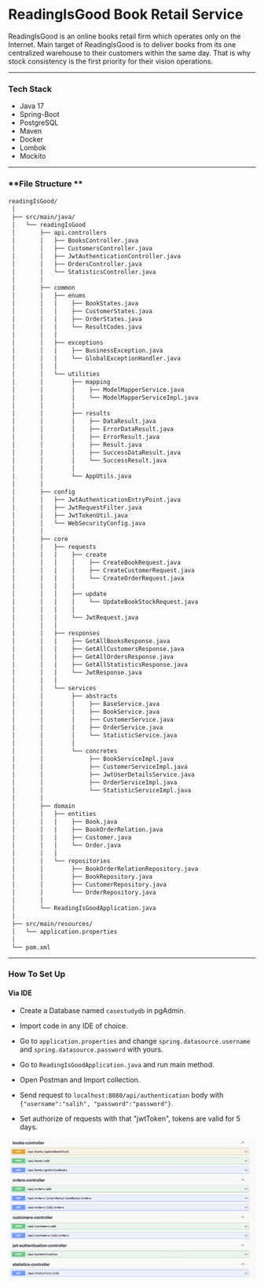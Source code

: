 # ReadingIsGood Book Retail Service
ReadingIsGood is an online books retail firm which operates only on the Internet. Main
target of ReadingIsGood is to deliver books from its one centralized warehouse to their
customers within the same day. That is why stock consistency is the first priority for their
vision operations.

-------------------------------------

### **Tech Stack**

* Java 17
* Spring-Boot
* PostgreSQL
* Maven
* Docker
* Lombok
* Mockito

-------------------------------------

### **File Structure **

```
readingIsGood/
 │
 ├── src/main/java/
 │   └── readingIsGood
 │       ├── api.controllers
 │       │   ├── BooksController.java
 │       │   ├── CustomersController.java
 │       │   ├── JwtAuthenticationController.java
 │       │   ├── OrdersController.java
 │       │   └── StatisticsController.java
 │       │
 │       ├── common
 │       │   ├── enums
 │       │   │    ├── BookStates.java
 │       │   │    ├── CustomerStates.java
 │       │   │    ├── OrderStates.java
 │       │   │    └── ResultCodes.java
 │       │   │ 
 │       │   ├── exceptions
 │       │   │    ├── BusinessException.java
 │       │   │    └── GlobalExceptionHandler.java
 │       │   │ 
 │       │   └── utilities
 │       │        ├── mapping
 │       │        │    ├── ModelMapperService.java
 │       │        │    └── ModelMapperServiceImpl.java
 │       │        │
 │       │        ├── results
 │       │        │    ├── DataResult.java
 │       │        │    ├── ErrorDataResult.java
 │       │        │    ├── ErrorResult.java
 │       │        │    ├── Result.java
 │       │        │    ├── SuccessDataResult.java
 │       │        │    └── SuccessResult.java
 │       │        │
 │       │        └── AppUtils.java
 │       │        
 │       ├── config
 │       │   ├── JwtAuthenticationEntryPoint.java
 │       │   ├── JwtRequestFilter.java
 │       │   ├── JwtTokenUtil.java
 │       │   └── WebSecurityConfig.java
 │       │
 │       ├── core
 │       │   ├── requests
 │       │   │    ├── create
 │       │   │    │    ├── CreateBookRequest.java
 │       │   │    │    ├── CreateCustomerRequest.java
 │       │   │    │    └── CreateOrderRequest.java
 │       │   │    │
 │       │   │    ├── update
 │       │   │    │    └── UpdateBookStockRequest.java
 │       │   │    │
 │       │   │    └── JwtRequest.java
 │       │   │    
 │       │   ├── responses
 │       │   │    ├── GetAllBooksResponse.java
 │       │   │    ├── GetAllCustomersResponse.java
 │       │   │    ├── GetAllOrdersResponse.java
 │       │   │    ├── GetAllStatisticsResponse.java
 │       │   │    └── JwtResponse.java
 │       │   │ 
 │       │   └── services
 │       │        ├── abstracts
 │       │        │    ├── BaseService.java
 │       │        │    ├── BookService.java
 │       │        │    ├── CustomerService.java
 │       │        │    ├── OrderService.java
 │       │        │    └── StatisticService.java
 │       │        │
 │       │        └── concretes
 │       │             ├── BookServiceImpl.java
 │       │             ├── CustomerServiceImpl.java
 │       │             ├── JwtUserDetailsService.java
 │       │             ├── OrderServiceImpl.java
 │       │             └── StatisticServiceImpl.java 
 │       │        
 │       ├── domain
 │       │   ├── entities
 │       │   │    ├── Book.java
 │       │   │    ├── BookOrderRelation.java
 │       │   │    ├── Customer.java
 │       │   │    └── Order.java
 │       │   │ 
 │       │   └── repositories
 │       │        ├── BookOrderRelationRepository.java
 │       │        ├── BookRepository.java
 │       │        ├── CustomerRepository.java
 │       │        └── OrderRepository.java
 │       │
 │       └── ReadingIsGoodApplication.java
 │
 ├── src/main/resources/
 │   └── application.properties
 │
 └── pom.xml
```
-------------------------------------

### **How To Set Up**

#### **Via IDE**

* Create a Database named `casestudydb` in pgAdmin.

* Import code in any IDE of choice.

* Go to `application.properties` and change `spring.datasource.username` and `spring.datasource.password` with yours.

* Go to `ReadingIsGoodApplication.java` and run main method.

* Open Postman and Import collection.

* Send request to `localhost:8080/api/authentication` body with `{"username":"salih", "password":"password"}`.

* Set authorize of requests with that "jwtToken", tokens are valid for 5 days.

![alt text](https://github.com/salihbag/readingIsGood/blob/main/swagger.png?raw=true)
